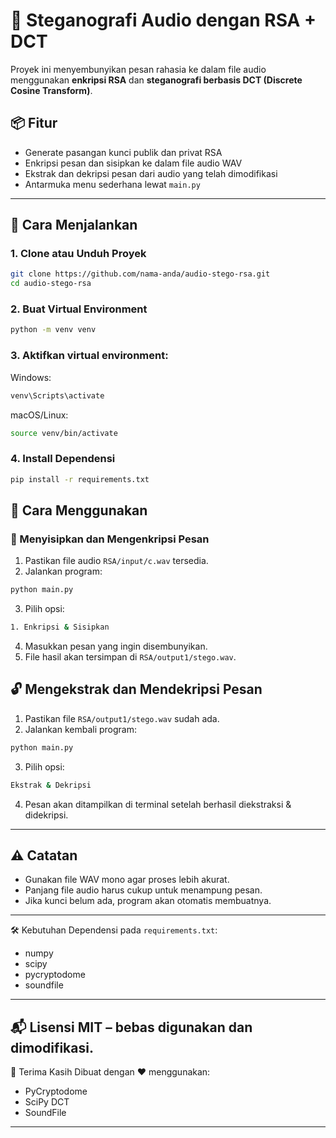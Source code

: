 # 🔐 Steganografi Audio dengan RSA + DCT

Proyek ini menyembunyikan pesan rahasia ke dalam file audio menggunakan **enkripsi RSA** dan **steganografi berbasis DCT (Discrete Cosine Transform)**.

## 📦 Fitur
- Generate pasangan kunci publik dan privat RSA
- Enkripsi pesan dan sisipkan ke dalam file audio WAV
- Ekstrak dan dekripsi pesan dari audio yang telah dimodifikasi
- Antarmuka menu sederhana lewat `main.py`

---

## 🚀 Cara Menjalankan

### 1. Clone atau Unduh Proyek

```bash
git clone https://github.com/nama-anda/audio-stego-rsa.git
cd audio-stego-rsa
```

### 2. Buat Virtual Environment

```bash
python -m venv venv
```

### 3. Aktifkan virtual environment:

Windows:

```bash
venv\Scripts\activate
```

macOS/Linux:

```bash
source venv/bin/activate
```

### 4. Install Dependensi

```bash
pip install -r requirements.txt
```

## 📌 Cara Menggunakan
### 🔏 Menyisipkan dan Mengenkripsi Pesan
1. Pastikan file audio `RSA/input/c.wav` tersedia.
2. Jalankan program:

```bash
python main.py
```

3. Pilih opsi:

```bash
1. Enkripsi & Sisipkan
```

4. Masukkan pesan yang ingin disembunyikan.
5. File hasil akan tersimpan di `RSA/output1/stego.wav`.

## 🔓 Mengekstrak dan Mendekripsi Pesan
1. Pastikan file `RSA/output1/stego.wav` sudah ada.
2. Jalankan kembali program:

```bash
python main.py
```

3. Pilih opsi:

```bash
Ekstrak & Dekripsi
```

4. Pesan akan ditampilkan di terminal setelah berhasil diekstraksi & didekripsi.
---
## ⚠️ Catatan
- Gunakan file WAV mono agar proses lebih akurat.
- Panjang file audio harus cukup untuk menampung pesan.
- Jika kunci belum ada, program akan otomatis membuatnya.
---
🛠 Kebutuhan
Dependensi pada `requirements.txt`:
- numpy
- scipy
- pycryptodome
- soundfile
---
📬 Lisensi
MIT – bebas digunakan dan dimodifikasi.
---
🤝 Terima Kasih
Dibuat dengan ❤️ menggunakan:
- PyCryptodome
- SciPy DCT
- SoundFile
---